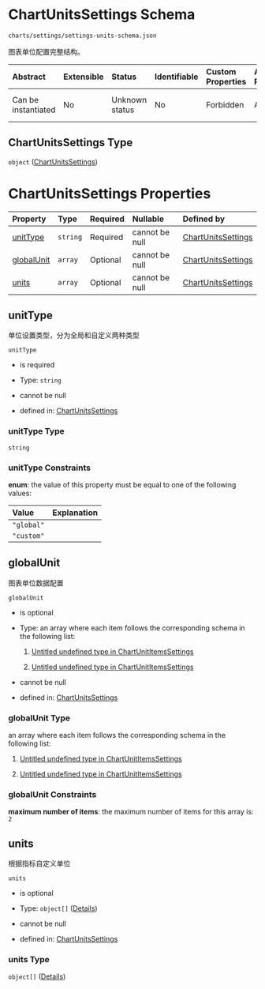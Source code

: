 # ChartUnitsSettings Schema

```txt
charts/settings/settings-units-schema.json
```

图表单位配置完整结构。

| Abstract            | Extensible | Status         | Identifiable | Custom Properties | Additional Properties | Access Restrictions | Defined In                                                                                             |
| :------------------ | :--------- | :------------- | :----------- | :---------------- | :-------------------- | :------------------ | :----------------------------------------------------------------------------------------------------- |
| Can be instantiated | No         | Unknown status | No           | Forbidden         | Allowed               | none                | [settings-units-schema.json](../out/charts/settings/settings-units-schema.json "open original schema") |

## ChartUnitsSettings Type

`object` ([ChartUnitsSettings](settings-units-schema.md))

# ChartUnitsSettings Properties

| Property                  | Type     | Required | Nullable       | Defined by                                                                                                                           |
| :------------------------ | :------- | :------- | :------------- | :----------------------------------------------------------------------------------------------------------------------------------- |
| [unitType](#unittype)     | `string` | Required | cannot be null | [ChartUnitsSettings](settings-units-schema-properties-unittype.md "charts/settings/settings-units-schema.json#/properties/unitType") |
| [globalUnit](#globalunit) | `array`  | Optional | cannot be null | [ChartUnitsSettings](settings-unit-items-schema.md "charts/settings/settings-unit-items-schema.json#/properties/globalUnit")         |
| [units](#units)           | `array`  | Optional | cannot be null | [ChartUnitsSettings](settings-units-schema-properties-units.md "charts/settings/settings-units-schema.json#/properties/units")       |

## unitType

单位设置类型，分为全局和自定义两种类型

`unitType`

* is required

* Type: `string`

* cannot be null

* defined in: [ChartUnitsSettings](settings-units-schema-properties-unittype.md "charts/settings/settings-units-schema.json#/properties/unitType")

### unitType Type

`string`

### unitType Constraints

**enum**: the value of this property must be equal to one of the following values:

| Value      | Explanation |
| :--------- | :---------- |
| `"global"` |             |
| `"custom"` |             |

## globalUnit

图表单位数据配置

`globalUnit`

* is optional

* Type: an array where each item follows the corresponding schema in the following list:

  1. [Untitled undefined type in ChartUnitItemsSettings](settings-unit-items-schema-items-0.md "check type definition")

  2. [Untitled undefined type in ChartUnitItemsSettings](settings-unit-items-schema-items-1.md "check type definition")

* cannot be null

* defined in: [ChartUnitsSettings](settings-unit-items-schema.md "charts/settings/settings-unit-items-schema.json#/properties/globalUnit")

### globalUnit Type

an array where each item follows the corresponding schema in the following list:

1. [Untitled undefined type in ChartUnitItemsSettings](settings-unit-items-schema-items-0.md "check type definition")

2. [Untitled undefined type in ChartUnitItemsSettings](settings-unit-items-schema-items-1.md "check type definition")

### globalUnit Constraints

**maximum number of items**: the maximum number of items for this array is: `2`

## units

根据指标自定义单位

`units`

* is optional

* Type: `object[]` ([Details](settings-units-schema-properties-units-items.md))

* cannot be null

* defined in: [ChartUnitsSettings](settings-units-schema-properties-units.md "charts/settings/settings-units-schema.json#/properties/units")

### units Type

`object[]` ([Details](settings-units-schema-properties-units-items.md))
